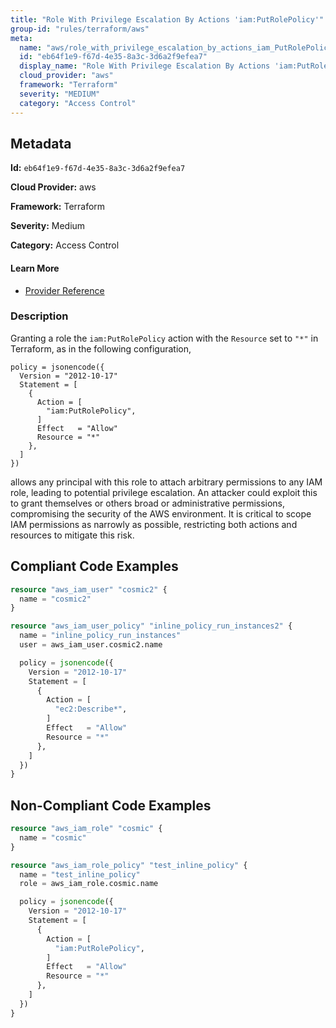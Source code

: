 ```yaml
---
title: "Role With Privilege Escalation By Actions 'iam:PutRolePolicy'"
group-id: "rules/terraform/aws"
meta:
  name: "aws/role_with_privilege_escalation_by_actions_iam_PutRolePolicy"
  id: "eb64f1e9-f67d-4e35-8a3c-3d6a2f9efea7"
  display_name: "Role With Privilege Escalation By Actions 'iam:PutRolePolicy'"
  cloud_provider: "aws"
  framework: "Terraform"
  severity: "MEDIUM"
  category: "Access Control"
---
```

## Metadata

**Id:** `eb64f1e9-f67d-4e35-8a3c-3d6a2f9efea7`

**Cloud Provider:** aws

**Framework:** Terraform

**Severity:** Medium

**Category:** Access Control

#### Learn More

 - [Provider Reference](https://registry.terraform.io/providers/hashicorp/aws/latest/docs/resources/iam_role_policy#policy)

### Description

 Granting a role the `iam:PutRolePolicy` action with the `Resource` set to `"*"` in Terraform, as in the following configuration,

```
policy = jsonencode({
  Version = "2012-10-17"
  Statement = [
    {
      Action = [
        "iam:PutRolePolicy",
      ]
      Effect   = "Allow"
      Resource = "*"
    },
  ]
})
```

allows any principal with this role to attach arbitrary permissions to any IAM role, leading to potential privilege escalation. An attacker could exploit this to grant themselves or others broad or administrative permissions, compromising the security of the AWS environment. It is critical to scope IAM permissions as narrowly as possible, restricting both actions and resources to mitigate this risk.


## Compliant Code Examples
```terraform
resource "aws_iam_user" "cosmic2" {
  name = "cosmic2"
}

resource "aws_iam_user_policy" "inline_policy_run_instances2" {
  name = "inline_policy_run_instances"
  user = aws_iam_user.cosmic2.name

  policy = jsonencode({
    Version = "2012-10-17"
    Statement = [
      {
        Action = [
          "ec2:Describe*",
        ]
        Effect   = "Allow"
        Resource = "*"
      },
    ]
  })
}

```
## Non-Compliant Code Examples
```terraform
resource "aws_iam_role" "cosmic" {
  name = "cosmic"
}

resource "aws_iam_role_policy" "test_inline_policy" {
  name = "test_inline_policy"
  role = aws_iam_role.cosmic.name

  policy = jsonencode({
    Version = "2012-10-17"
    Statement = [
      {
        Action = [
          "iam:PutRolePolicy",
        ]
        Effect   = "Allow"
        Resource = "*"
      },
    ]
  })
}



```